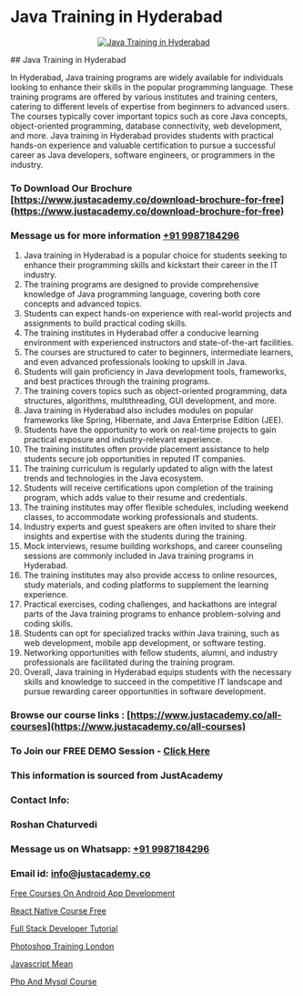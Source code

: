# Java Training in Hyderabad

<p align="center">
  <a href="https://justacademy.co/course-detail/core-java-training">
    <img src="https://justacademy.co/storage2/course_image/1677245426_course_image.webp" alt="Java Training in Hyderabad">
  </a>
</p>
## Java Training in Hyderabad

In Hyderabad, Java training programs are widely available for individuals looking to enhance their skills in the popular programming language. These training programs are offered by various institutes and training centers, catering to different levels of expertise from beginners to advanced users. The courses typically cover important topics such as core Java concepts, object-oriented programming, database connectivity, web development, and more. Java training in Hyderabad provides students with practical hands-on experience and valuable certification to pursue a successful career as Java developers, software engineers, or programmers in the industry.
### To Download Our Brochure [https://www.justacademy.co/download-brochure-for-free](https://www.justacademy.co/download-brochure-for-free)
### Message us for more information [+91 9987184296](https://api.whatsapp.com/send?phone=919987184296)
1) Java training in Hyderabad is a popular choice for students seeking to enhance their programming skills and kickstart their career in the IT industry.
2) The training programs are designed to provide comprehensive knowledge of Java programming language, covering both core concepts and advanced topics.
3) Students can expect hands-on experience with real-world projects and assignments to build practical coding skills.
4) The training institutes in Hyderabad offer a conducive learning environment with experienced instructors and state-of-the-art facilities.
5) The courses are structured to cater to beginners, intermediate learners, and even advanced professionals looking to upskill in Java.
6) Students will gain proficiency in Java development tools, frameworks, and best practices through the training programs.
7) The training covers topics such as object-oriented programming, data structures, algorithms, multithreading, GUI development, and more.
8) Java training in Hyderabad also includes modules on popular frameworks like Spring, Hibernate, and Java Enterprise Edition (JEE).
9) Students have the opportunity to work on real-time projects to gain practical exposure and industry-relevant experience.
10) The training institutes often provide placement assistance to help students secure job opportunities in reputed IT companies.
11) The training curriculum is regularly updated to align with the latest trends and technologies in the Java ecosystem.
12) Students will receive certifications upon completion of the training program, which adds value to their resume and credentials.
13) The training institutes may offer flexible schedules, including weekend classes, to accommodate working professionals and students.
14) Industry experts and guest speakers are often invited to share their insights and expertise with the students during the training.
15) Mock interviews, resume building workshops, and career counseling sessions are commonly included in Java training programs in Hyderabad.
16) The training institutes may also provide access to online resources, study materials, and coding platforms to supplement the learning experience.
17) Practical exercises, coding challenges, and hackathons are integral parts of the Java training programs to enhance problem-solving and coding skills.
18) Students can opt for specialized tracks within Java training, such as web development, mobile app development, or software testing.
19) Networking opportunities with fellow students, alumni, and industry professionals are facilitated during the training program.
20) Overall, Java training in Hyderabad equips students with the necessary skills and knowledge to succeed in the competitive IT landscape and pursue rewarding career opportunities in software development.

### Browse our course links : [https://www.justacademy.co/all-courses](https://www.justacademy.co/all-courses) 
### To Join our FREE DEMO Session - [Click Here](https://www.justacademy.co/register-for-course-demo)


### This information is sourced from JustAcademy
### Contact Info:
### Roshan Chaturvedi
### Message us on Whatsapp: [+91 9987184296](https://api.whatsapp.com/send?phone=919987184296)
### Email id: [info@justacademy.co](mailto:info@justacademy.co)
                
[Free Courses On Android App Development](https://www.linkedin.com/pulse/free-courses-android-app-development-justacademy-cupertino-rfwvf/)

[React Native Course Free](0)

[Full Stack Developer Tutorial](https://medium.com/@akanshapatil/full-stack-developer-tutorial-a136e6edfe6f)

[Photoshop Training London](https://medium.com/@roneet705/photoshop-training-london-85070b0564d7)

[Javascript Mean](https://justacademyin.github.io/justacademy/javascript-mean)

[Php And Mysql Course](https://justacademyin.github.io/justacademy/php-and-mysql-course)

